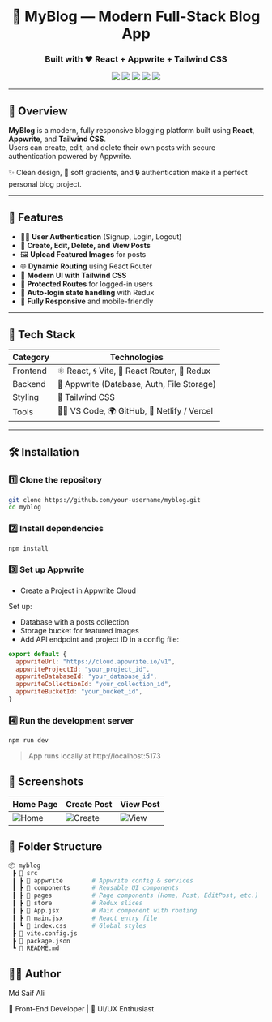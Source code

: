 <div align="center">

# 📝 MyBlog — Modern Full-Stack Blog App  
### Built with ❤️ React + Appwrite + Tailwind CSS

<img src="https://img.shields.io/badge/React-20232A?style=for-the-badge&logo=react&logoColor=61DAFB" />
<img src="https://img.shields.io/badge/Appwrite-F02E65?style=for-the-badge&logo=appwrite&logoColor=white" />
<img src="https://img.shields.io/badge/TailwindCSS-38B2AC?style=for-the-badge&logo=tailwind-css&logoColor=white" />
<img src="https://img.shields.io/badge/Vite-646CFF?style=for-the-badge&logo=vite&logoColor=white" />
<img src="https://img.shields.io/badge/Redux-764ABC?style=for-the-badge&logo=redux&logoColor=white" />

</div>

---
## 🌟 Overview

**MyBlog** is a modern, fully responsive blogging platform built using **React**, **Appwrite**, and **Tailwind CSS**.  
Users can create, edit, and delete their own posts with secure authentication powered by Appwrite.  

✨ Clean design, 🌈 soft gradients, and 🔒 authentication make it a perfect personal blog project.

---
## 🚀 Features

- 🧑‍💻 **User Authentication** (Signup, Login, Logout)  
- 📰 **Create, Edit, Delete, and View Posts**  
- 🖼️ **Upload Featured Images** for posts  
- 🌐 **Dynamic Routing** using React Router  
- 💅 **Modern UI with Tailwind CSS**  
- 🧭 **Protected Routes** for logged-in users  
- 🔄 **Auto-login state handling** with Redux  
- 📱 **Fully Responsive** and mobile-friendly  

---
## 🧩 Tech Stack

| Category | Technologies |
|-----------|---------------|
| Frontend | ⚛️ React, 🌀 Vite, 🧭 React Router, 🧱 Redux |
| Backend | 🧰 Appwrite (Database, Auth, File Storage) |
| Styling | 🎨 Tailwind CSS |
| Tools | 🧑‍💻 VS Code, 🌍 GitHub, 🚀 Netlify / Vercel |

---
## 🛠️ Installation

### 1️⃣ Clone the repository  
```bash
git clone https://github.com/your-username/myblog.git
cd myblog
```
### 2️⃣ Install dependencies
```bash
npm install
```
### 3️⃣ Set up Appwrite

- Create a Project in Appwrite Cloud

Set up:

- Database with a posts collection
- Storage bucket for featured images
- Add API endpoint and project ID in a config file:
```js
export default {
  appwriteUrl: "https://cloud.appwrite.io/v1",
  appwriteProjectId: "your_project_id",
  appwriteDatabaseId: "your_database_id",
  appwriteCollectionId: "your_collection_id",
  appwriteBucketId: "your_bucket_id",
}
```
### 4️⃣ Run the development server
```bash
npm run dev
```
> App runs locally at http://localhost:5173

## 📸 Screenshots
| Home Page                                                   | Create Post                                                     | View Post                                                   |
| ----------------------------------------------------------- | --------------------------------------------------------------- | ----------------------------------------------------------- |
| ![Home](https://via.placeholder.com/300x160?text=Home+Page) | ![Create](https://via.placeholder.com/300x160?text=Create+Post) | ![View](https://via.placeholder.com/300x160?text=View+Post) |

## 🧠 Folder Structure
```bash
📦 myblog
 ┣ 📂 src
 ┃ ┣ 📂 appwrite        # Appwrite config & services
 ┃ ┣ 📂 components      # Reusable UI components
 ┃ ┣ 📂 pages           # Page components (Home, Post, EditPost, etc.)
 ┃ ┣ 📂 store           # Redux slices
 ┃ ┣ 📜 App.jsx         # Main component with routing
 ┃ ┣ 📜 main.jsx        # React entry file
 ┃ ┗ 📜 index.css       # Global styles
 ┣ 📜 vite.config.js
 ┣ 📜 package.json
 ┗ 📜 README.md
```
## 👨‍💻 Author

Md Saif Ali

💼 Front-End Developer | 🎨 UI/UX Enthusiast

